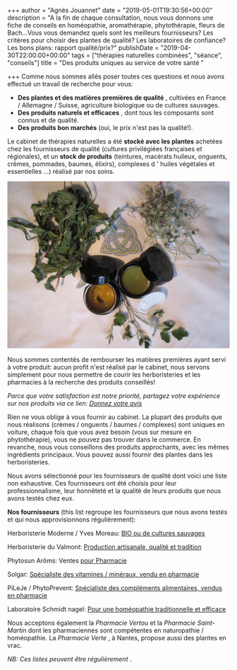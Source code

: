 +++
author = "Agnès Jouannet"
date = "2019-05-01T19:30:56+00:00"
description = "A la fin de chaque consultation, nous vous donnons une fiche de conseils en homéopathie, aromathérapie, phytothérapie, fleurs de Bach...Vous vous demandez quels sont les meilleurs fournisseurs? Les critères pour choisir des plantes de qualité? Les laboratoires de confiance? Les bons plans: rapport qualité/prix?"
publishDate = "2019-04-30T22:00:00+00:00"
tags = ["thérapies naturelles combinées", "séance", "conseils"]
title = "Des produits uniques  au service de votre santé "

+++
Comme nous sommes allés poser toutes ces questions et nous avons effectué un travail de recherche pour vous:

* **Des plantes et des matières premières de qualité** , cultivées en France / Allemagne / Suisse, agriculture biologique ou de cultures sauvages.
* **Des produits naturels et efficaces** , dont tous les composants sont connus et de qualité.
* **Des produits bon marchés** (oui, le prix n'est pas la qualité!).

Le cabinet de thérapies naturelles a été **stocké avec les plantes** achetées chez les fournisseurs de qualité (cultures privilégiées françaises et régionales), et un **stock de produits** (teintures, macérats huileux, onguents, crèmes, pommades, baumes, élixirs), complexes d ' huiles végétales et essentielles ...) réalisé par nos soins.

![Pommade à l'arnica, onguent réparateur pour les allergies cutanées, plantes en vrac: Pissenlit, Pâquerettes et Framboisier.](/IMG_0729.JPG "Ci-dessus:")

Nous sommes contentés de rembourser les matières premières ayant servi à votre produit: aucun profit n'est réalisé par le cabinet, nous servons simplement pour nous permettre de courir les herboristeries et les pharmacies à la recherche des produits conseillés!

_Parce que votre satisfaction est notre priorité, partagez votre expérience sur nos produits via ce lien:_      [_Donnez votre avis_](https://www.google.com/search?hl=fr-FR&gl=fr&q=Cabinet+de+th%C3%A9rapies+naturelles,+500+Route+de+Clisson,+44120+Vertou&ludocid=10753520657052998457#lrd=0x4805e934f2e364d3:0x953c2e1020781b39,3)

Rien ne vous oblige à vous fournir au cabinet. La plupart des produits que nous réalisons (crèmes / onguents / baumes / complexes) sont uniques en voiture, chaque fois que vous avez besoin (vous sur mesure en phytothérapie), vous ne pouvez pas trouver dans le commerce. En revanche, nous vous conseillons des produits approchants, avec les mêmes ingrédients principaux. Vous pouvez aussi fournir des plantes dans les herboristeries.

Nous avons sélectionné pour les fournisseurs de qualité dont voici une liste non exhaustive. Ces fournisseurs ont été choisis pour leur professionnalisme, leur honnêteté et la qualité de leurs produits que nous avons testés chez eux.

**Nos fournisseurs** (this list regroupe les fournisseurs que nous avons testés et qui nous approvisionnons régulièrement):

Herboristerie Moderne / Yves Moreau: [BIO ou de cultures sauvages](https://www.herboristerie-moderne.fr/tisanes-infusions/plantes-simples/a/)

Herboristerie du Valmont: [Production artisanale, qualité et tradition](https://www.herboristerieduvalmont.com/content/4-qui-sommes-nous)

Phytosun Arôms: Ventes [pour Pharmacie](https://www.phytosunaroms.com/)

Solgar: [Spécialiste des vitamines / minéraux, vendu en pharmacie](http://www.solgar.fr/produits/)

PiLeJe / PhytoPrevent: [Spécialiste des compléments alimentaires, vendus en pharmacie](https://www.commander-pileje.fr/)

Laboratoire Schmidt nagel: [Pour une homéopathie traditionnelle et efficace](https://www.amavita.ch/fr/catalogsearch/result?q=schmidt%20nagel)

Nous acceptons également la _Pharmacie Vertou_ et la _Pharmacie Saint-Martin_ dont les pharmaciennes sont compétentes en naturopathie / homéopathie. La _Pharmacie Verte_ , à Nantes, propose aussi des plantes en vrac.

_NB: Ces listes peuvent être régulièrement_ .